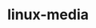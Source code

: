 ---
parent_project: linux
permalink: /engineering/projects/linux/linux-media/
project_link_name: linux-media
project_stats: 'true'
project_url: http://git.kernel.org/?p=linux/kernel/git/torvalds/linux-2.6.git;a=commit;h=
title: linux-media
---